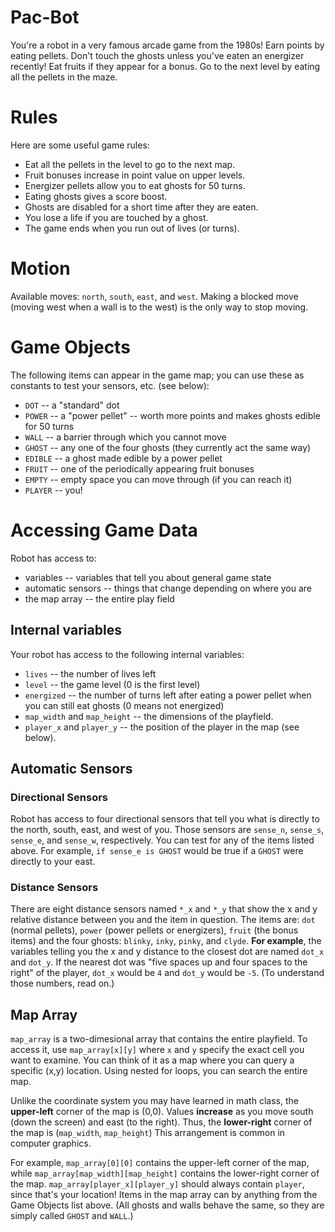 # Pac-Bot

You're a robot in a very famous arcade game from the 1980s! Earn points by eating pellets. Don't touch the ghosts unless you've eaten an energizer recently! Eat fruits if they appear for a bonus. Go to the next level by eating all the pellets in the maze.

# Rules

Here are some useful game rules:

 * Eat all the pellets in the level to go to the next map.
 * Fruit bonuses increase in point value on upper levels.
 * Energizer pellets allow you to eat ghosts for 50 turns.
 * Eating ghosts gives a score boost.
 * Ghosts are disabled for a short time after they are eaten.
 * You lose a life if you are touched by a ghost.
 * The game ends when you run out of lives (or turns).

# Motion

Available moves: `north`, `south`, `east`, and `west`. Making a blocked move (moving west when a wall is to the west) is the only way to stop moving.

# Game Objects

The following items can appear in the game map; you can use these as constants to test your sensors, etc. (see below):
 * `DOT` -- a "standard" dot
 * `POWER` -- a "power pellet" -- worth more points and makes ghosts edible for 50 turns
 * `WALL` -- a barrier through which you cannot move
 * `GHOST` -- any one of the four ghosts (they currently act the same way)
 * `EDIBLE` -- a ghost made edible by a power pellet
 * `FRUIT` -- one of the periodically appearing fruit bonuses
 * `EMPTY` -- empty space you can move through (if you can reach it)
 * `PLAYER` -- you!

# Accessing Game Data

Robot has access to:
 * variables -- variables that tell you about general game state
 * automatic sensors -- things that change depending on where you are
 * the map array -- the entire play field

## Internal variables

Your robot has access to the following internal variables:

 * `lives` -- the number of lives left
 * `level` -- the game level (0 is the first level)
 * `energized` -- the number of turns left after eating a power pellet when you can still eat ghosts (0 means not energized)
 * `map_width` and `map_height` -- the dimensions of the playfield.
 * `player_x` and `player_y` -- the position of the player in the map (see below).

## Automatic Sensors
### Directional Sensors
Robot has access to four directional sensors that tell you what is directly to the north, south, east, and west of you. Those sensors are `sense_n`, `sense_s`, `sense_e`, and `sense_w`, respectively. You can test for any of the items listed above. For example, `if sense_e is GHOST` would be true if a `GHOST` were directly to your east.

### Distance Sensors
There are eight distance sensors named `*_x` and `*_y` that show the x and y relative distance between you and the item in question. The items are: `dot` (normal pellets), `power` (power pellets or energizers), `fruit` (the bonus items) and the four ghosts: `blinky`, `inky`, `pinky`, and `clyde`. **For example**, the variables telling you the x and y distance to the closest dot are named `dot_x` and `dot_y`. If the nearest dot was "five spaces up and four spaces to the right" of the player, `dot_x` would be `4` and `dot_y` would be `-5`. (To understand those numbers, read on.)

## Map Array

`map_array` is a two-dimesional array that contains the entire playfield. To access it, use `map_array[x][y]` where `x` and `y` specify the exact cell you want to examine. You can think of it as a map where you can query a specific (x,y) location. Using nested for loops, you can search the entire map.  

Unlike the coordinate system you may have learned in math class, the **upper-left** corner of the map is (0,0). Values **increase** as you move south (down the screen) and east (to the right). Thus, the **lower-right** corner of the map is (`map_width`, `map_height`) This arrangement is common in computer graphics.

For example, `map_array[0][0]` contains the upper-left corner of the map, while `map_array[map_width][map_height]` contains the lower-right corner of the map. `map_array[player_x][player_y]` should always contain `player`, since that's your location! Items in the map array can by anything from the Game Objects list above. (All ghosts and walls behave the same, so they are simply called `GHOST` and `WALL`.) 
